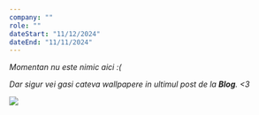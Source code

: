 ```yaml
---
company: ""
role: ""
dateStart: "11/12/2024"
dateEnd: "11/11/2024"
---
```


<body> <i><p>Momentan nu este nimic aici :&#40;</p></i>
<i><p>Dar sigur vei gasi cateva wallpapere in ultimul post de la <b>Blog</b>. <&#51; </p></i>
<i><p></p></i>
<div class="poza">
<img src=/golden.jpeg> </img></div>
 </body>
